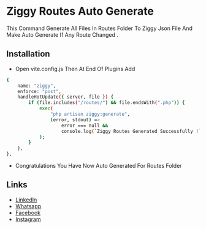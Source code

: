 # Ziggy Routes Auto Generate

This Command Generate All Files In Routes Folder To Ziggy Json File And Make Auto Generate If Any Route Changed .

## Installation

- Open vite.config.js Then At End Of Plugins Add
```bash
{
    name: "ziggy",
    enforce: "post",
    handleHotUpdate({ server, file }) {
        if (file.includes("/routes/") && file.endsWith(".php")) {
            exec(
                "php artisan ziggy:generate",
                (error, stdout) =>
                    error === null &&
                    console.log(`Ziggy Routes Generated Successfully !`)
            );
        }
    },
},
```

- Congratulations You Have Now Auto Generated For Routes Folder

## Links

* [LinkedIn](https://www.linkedin.com/in/a-mohamed-nader/)
* [Whatsapp](https://wa.me/+201098683990)
* [Facebook](https://www.facebook.com/httpsnader0)
* [Instagram](https://www.instagram.com/httpsnader0)
